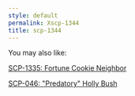 ```yaml
---
style: default
permalink: Xscp-1344
title: scp-1344
---
```

You may also like:

[SCP-1335: Fortune Cookie Neighbor](http://scp-wiki.net/scp-1335)

[SCP-046: "Predatory" Holly Bush](http://scp-wiki.net/scp-046)
